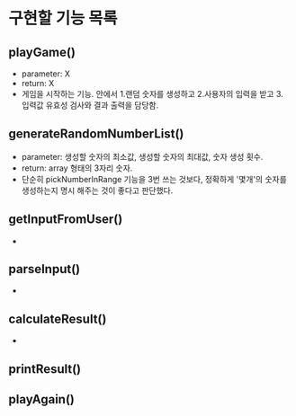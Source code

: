 # 구현할 기능 목록

## playGame()
- parameter: X
- return: X
- 게임을 시작하는 기능. 안에서 1.랜덤 숫자를 생성하고 2.사용자의 입력을 받고 3. 입력값 유효성 검사와 결과 출력을 담당함.

## generateRandomNumberList()
- parameter: 생성할 숫자의 최소값, 생성할 숫자의 최대값, 숫자 생성 횟수.
- return: array 형태의 3자리 숫자.
- 단순히 pickNumberInRange 기능을 3번 쓰는 것보다, 정확하게 '몇개'의 숫자를 생성하는지 명시 해주는 것이 좋다고 판단했다.

## getInputFromUser()
- 

## parseInput()
- 

## calculateResult()
- 

## printResult()

## playAgain()
